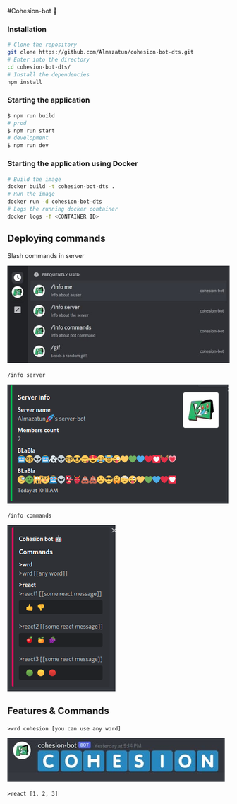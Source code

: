 #Cohesion-bot 🤖

### Installation

```bash
# Clone the repository
git clone https://github.com/Almazatun/cohesion-bot-dts.git
# Enter into the directory
cd cohesion-bot-dts/
# Install the dependencies
npm install
```

### Starting the application

```bash
$ npm run build
# prod
$ npm run start
# development
$ npm run dev

```

### Starting the application using Docker

```bash
# Build the image
docker build -t cohesion-bot-dts .
# Run the image
docker run -d cohesion-bot-dts
# Logs the running docker container
docker logs -f <CONTAINER ID>
```

## Deploying commands

Slash commands in server

<img src="./assets/deploy_commands.jpg">

`/info server`

<img src="./assets/info_server.png">

`/info commands`

<img src="./assets/info_commands.png">

## Features & Commands

`>wrd cohesion [you can use any word]`

<img src="./assets/wrd_cohesion.jpg">

`>react [1, 2, 3]` 
